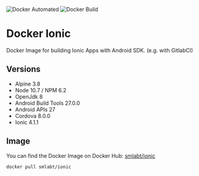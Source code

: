 ![Docker Automated](https://img.shields.io/docker/automated/smlabt/ionic.svg)
![Docker Build](https://img.shields.io/docker/build/smlabt/ionic.svg)

# Docker Ionic
Docker Image for building Ionic Apps with Android SDK. (e.g. with GitlabCI)
## Versions
- Alpine 3.8
- Node 10.7 / NPM 6.2
- OpenJdk 8
- Android Build Tools 27.0.0
- Android APIs 27
- Cordova 8.0.0
- Ionic 4.1.1
## Image
You can find the Docker Image on Docker Hub: [smlabt/ionic](https://hub.docker.com/r/smlabt/ionic/)
```
docker pull smlabt/ionic
```
